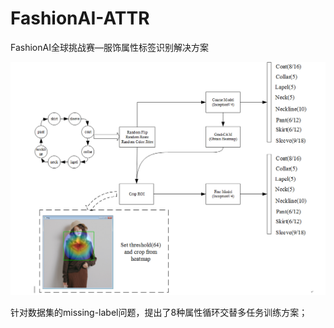 # FashionAI-ATTR
FashionAI全球挑战赛—服饰属性标签识别解决方案

![image](https://github.com/Aiyoj/FashionAI-ATTR/blob/master/fashion-ai.png)

针对数据集的missing-label问题，提出了8种属性循环交替多任务训练方案；